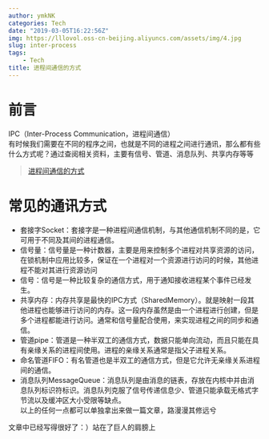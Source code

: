```yaml
---
author: ymkNK
categories: Tech
date: "2019-03-05T16:22:56Z"
img: https://lllovol.oss-cn-beijing.aliyuncs.com/assets/img/4.jpg
slug: inter-process
tags: 
    - Tech
title: 进程间通信的方式
---
```


# 前言
IPC（Inter-Process Communication，进程间通信）  
有时候我们需要在不同的程序之间，也就是不同的进程之间进行通讯，那么都有些什么方式呢？通过查阅相关资料，主要有信号、管道、消息队列、共享内存等等
>[进程间通信的方式](https://www.cnblogs.com/LUO77/p/5816326.html)  

# 常见的通讯方式
- 套接字Socket：套接字是一种进程间通信机制，与其他通信机制不同的是，它可用于不同及其间的进程通信。
- 信号量：信号量是一种计数器，主要是用来控制多个进程对共享资源的访问，在锁机制中应用比较多，保证在一个进程对一个资源进行访问的时候，其他进程不能对其进行资源访问
- 信号：信号是一种比较复杂的通信方式，用于通知接收进程某个事件已经发生。
- 共享内存：内存共享是最快的IPC方式（SharedMemory）。就是映射一段其他进程也能够进行访问的内存。这一段内存虽然是由一个进程进行创建，但是多个进程都能进行访问。通常和信号量配合使用，来实现进程之间的同步和通信。
- 管道pipe：管道是一种半双工的通信方式，数据只能单向流动，而且只能在具有亲缘关系的进程间使用。进程的亲缘关系通常是指父子进程关系。
- 命名管道FIFO：有名管道也是半双工的通信方式，但是它允许无亲缘关系进程间的通信。
- 消息队列MessageQueue：消息队列是由消息的链表，存放在内核中并由消息队列标识符标识。消息队列克服了信号传递信息少、管道只能承载无格式字节流以及缓冲区大小受限等缺点。  
以上的任何一点都可以单独拿出来做一篇文章，路漫漫其修远兮  

文章中已经写得很好了：）站在了巨人的肩膀上